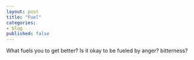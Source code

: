 ```yaml
---
layout: post
title: "Fuel"
categories:
- blog
published: false
---
```


What fuels you to get better? Is it okay to be fueled by anger? bitterness?
